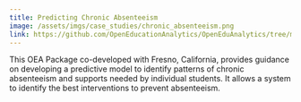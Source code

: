 ```yaml
---
title: Predicting Chronic Absenteeism
image: /assets/imgs/case_studies/chronic_absenteeism.png
link: https://github.com/OpenEducationAnalytics/OpenEduAnalytics/tree/main/packages/package_catalog/Predicting_Chronic_Absenteeism
---
```

This OEA Package co-developed with Fresno, California, provides guidance on developing a predictive model to identify patterns of chronic absenteeism and supports needed by individual students. It allows a system to identify the best interventions to prevent absenteeism.
